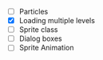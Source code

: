 - [ ] Particles
- [x] Loading multiple levels
- [ ] Sprite class
- [ ] Dialog boxes
- [ ] Sprite Animation

